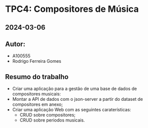 # TPC4: Compositores de Música
## 2024-03-06

## Autor:
- A100555
- Rodrigo Ferreira Gomes

## Resumo do trabalho

- Criar uma aplicação para a gestão de uma base de dados de compositores musicais:
- Montar a API de dados com o json-server a partir do dataset de compositores em anexo;
- Criar uma aplicação Web com as seguintes caraterísticas:
    - CRUD sobre compositores;
    - CRUD sobre periodos musicais.